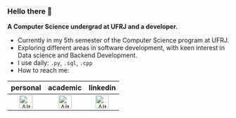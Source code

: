 ### Hello there 👋

**A Computer Science undergrad at UFRJ and a developer.**

- Currently in my 5th semester of the Computer Science program at UFRJ.
- Exploring different areas in software development, with keen interest in Data science and Backend Development.
- I use daily: `.py`, `.sql`, `.cpp`
- How to reach me:

|personal|academic|linkedin|
|:--:|:--:|:--:|
|<a href="mailto:pedrohhs@dcc.ufrj.br"><img src="https://mailmeteor.com/logos/assets/PNG/Gmail_Logo_512px.png" width="30" alt="Alt text"></a>|<a href="mailto:phenriquesaito@gmail.com"><img src="https://mailmeteor.com/logos/assets/PNG/Gmail_Logo_512px.png" width="30" alt="Alt text"></a>|<a href="https://www.linkedin.com/in/pedro-saito-419a08247/"><img src="https://cdn.jsdelivr.net/gh/devicons/devicon@latest/icons/linkedin/linkedin-original.svg" width="30" alt="Alt text"></a>
